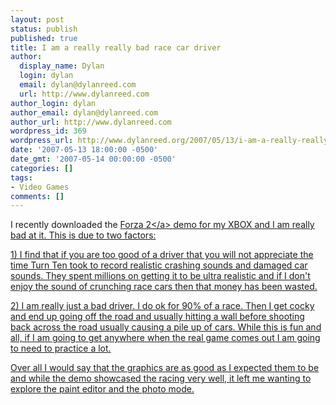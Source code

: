 ```yaml
---
layout: post
status: publish
published: true
title: I am a really really bad race car driver
author:
  display_name: Dylan
  login: dylan
  email: dylan@dylanreed.com
  url: http://www.dylanreed.com
author_login: dylan
author_email: dylan@dylanreed.com
author_url: http://www.dylanreed.com
wordpress_id: 369
wordpress_url: http://www.dylanreed.org/2007/05/13/i-am-a-really-really-bad-race-car-driver/
date: '2007-05-13 18:00:00 -0500'
date_gmt: '2007-05-14 00:00:00 -0500'
categories: []
tags:
- Video Games
comments: []
---
```

<p>I recently downloaded the <a href="http:&#47;&#47;www.amazon.com&#47;Microsoft-Forza-Motorsport-2&#47;dp&#47;B000FRVCAA&#47;ref=pd_bbs_sr_1&#47;103-4996177-8770206?ie=UTF8&amp;s=videogames&amp;qid=1178893491&amp;sr=8-1">Forza 2<&#47;a> demo for my XBOX and I am really bad at it. This is  due to two factors:</p>
<p>1) I find that if you are too good of a driver that you will not appreciate the time Turn Ten took to record realistic crashing sounds and damaged car sounds. They spent millions on getting it to be ultra realistic and if I don't enjoy the sound of crunching race cars then that money has been wasted.</p>
<p>2) I am really just a bad driver. I do ok for 90% of a race. Then I get cocky and end up going off the road and usually hitting a wall before shooting back across the road usually causing a pile up of cars. While this is fun and all, if I am going to get anywhere when the real game comes out I am going to need to practice a lot.</p>
<p>Over all I would say that the graphics are as good as I expected them to be and while the demo showcased the racing very well, it left me wanting to explore the paint editor and the photo mode.</p>
